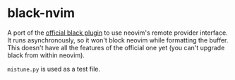 black-nvim
==========

A port of the [official black plugin][1] to use neovim's remote provider interface.
It runs asynchronously, so it won't block neovim while formatting the buffer.
This doesn't have all the features of the official one yet
(you can't upgrade black from within neovim).

`mistune.py` is used as a test file.

[1]: https://github.com/ambv/black/tree/master/plugin/
